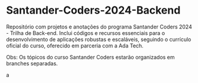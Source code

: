 # Santander-Coders-2024-Backend

Repositório com projetos e anotações do programa Santander Coders 2024 - Trilha de Back-end. Inclui códigos e recursos essenciais para o desenvolvimento de aplicações robustas e escaláveis, seguindo o currículo oficial do curso, oferecido em parceria com a Ada Tech.

Obs: Os tópicos do curso Santander Coders estarão organizados em branches separadas.

a